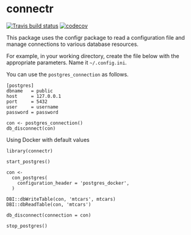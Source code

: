 # connectr

<!-- badges: start -->
  [![Travis build status](https://travis-ci.org/fdrennan/connectr.svg?branch=master)](https://travis-ci.org/fdrennan/connectr)
  [![codecov](https://codecov.io/gh/fdrennan/connectr/branch/master/graph/badge.svg)](https://codecov.io/gh/fdrennan/connectr)
<!-- badges: end -->
  
  
This package uses the configr package to read a configuration file and manage connections to various database resources.

For example, in your working directory, create the file below with the appropriate parameters. Name it `~/.config.ini`.

You can use the `postgres_connection` as follows.

```
[postgres]
dbname   = public
host     = 127.0.0.1
port     = 5432
user     = username
password = password
```

```
con <- postgres_connection()
db_disconnect(con)
```


Using Docker with default values
```
library(connectr)

start_postgres()

con <-
  con_postgres(
    configuration_header = 'postgres_docker',
  )

DBI::dbWriteTable(con, 'mtcars', mtcars)
DBI::dbReadTable(con, 'mtcars')

db_disconnect(connection = con)

stop_postgres()
```
